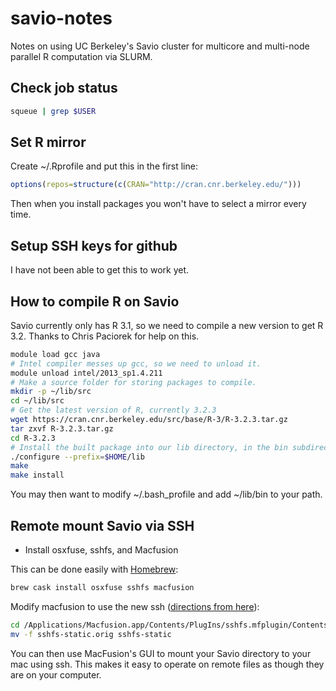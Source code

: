 # savio-notes
Notes on using UC Berkeley's Savio cluster for multicore and multi-node parallel R computation via SLURM.

## Check job status
```bash
squeue | grep $USER
```

## Set R mirror
Create ~/.Rprofile and put this in the first line:
```r
options(repos=structure(c(CRAN="http://cran.cnr.berkeley.edu/")))
```
Then when you install packages you won't have to select a mirror every time.

## Setup SSH keys for github
I have not been able to get this to work yet.

## How to compile R on Savio

Savio currently only has R 3.1, so we need to compile a new version to get R 3.2. Thanks to Chris Paciorek for help on this.
```bash
module load gcc java
# Intel compiler messes up gcc, so we need to unload it.
module unload intel/2013_sp1.4.211
# Make a source folder for storing packages to compile.
mkdir -p ~/lib/src
cd ~/lib/src
# Get the latest version of R, currently 3.2.3
wget https://cran.cnr.berkeley.edu/src/base/R-3/R-3.2.3.tar.gz
tar zxvf R-3.2.3.tar.gz
cd R-3.2.3
# Install the built package into our lib directory, in the bin subdirectory.
./configure --prefix=$HOME/lib
make
make install
```

You may then want to modify ~/.bash_profile and add ~/lib/bin to your path.

## Remote mount Savio via SSH

* Install osxfuse, sshfs, and Macfusion

This can be done easily with [Homebrew](http://brew.sh/):
```bash
brew cask install osxfuse sshfs macfusion
```

Modify macfusion to use the new ssh ([directions from here](https://github.com/osxfuse/osxfuse/wiki/SSHFS#macfusion)):
```bash
cd /Applications/Macfusion.app/Contents/PlugIns/sshfs.mfplugin/Contents/Resources
mv -f sshfs-static.orig sshfs-static
```

You can then use MacFusion's GUI to mount your Savio directory to your mac using ssh. This makes it easy to operate on remote files as though they are on your computer.
